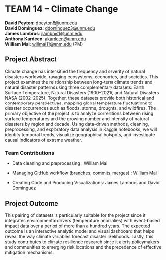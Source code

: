 # TEAM 14 – Climate Change 
**David Peyton**: dpeyton8@unm.edu\
**David Dominguez**: ddominguez3@unm.edu\
**James Lambros**: jlambros1@unm.edu\
**Anthony Kardeen**: akardeen@unm.edu\
**William Mai**: willmai11@unm.edu (PM)

## Project Abstract
Climate change has intensified the frequency and severity of natural disasters worldwide, ravaging ecosystems, economies, and societies. This project examines the relationship between long-term climate trends and natural disaster patterns using three complementary datasets: Earth Surface Temperature, Natural Disasters (1900–2021), and Natural Disasters NASA (2002–2025). Together, these datasets provide both historical and contemporary perspectives, mapping global temperature fluctuations to disaster occurrences such as floods, storms, droughts, and wildfires.
The primary objective of the project is to analyze correlations between rising surface temperatures and the growing number and intensity of natural disasters by region and decade. Using data-driven methods, cleaning, preprocessing, and exploratory data analysis in Kaggle notebooks, we will identify temporal trends, visualize geographical hotspots, and investigate causal indicators of extreme weather.


### Team Contributions

- Data cleaning and preprocessing : 	William Mai

- Managing GitHub workflow (branches, commits, merges) :	William Mai

- Creating Code and Producing Visualizations: James Lambros and David Dominguez

## Project Outcome
This pairing of datasets is particularly suitable for the project since it integrates environmental drivers (temperature anomalies) with event-based impact data over a period of more than a hundred years. The expected outcome is an interactive analytic model and visual dashboard that helps reveal the way climate variables forecast disaster likelihoods. Lastly, this study contributes to climate resilience research since it alerts policymakers and communities to emerging risk locations and the precedence of effective mitigation mechanisms.

